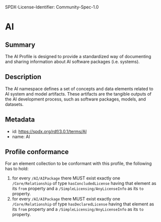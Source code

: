 SPDX-License-Identifier: Community-Spec-1.0

# AI

## Summary

The AI Profile is designed to provide a standardized way of documenting and
sharing information about AI software packages (i.e. systems).

## Description

The AI namespace defines a set of concepts and data elements related to AI
system and model artifacts. These artifacts are the tangible outputs of the AI
development process, such as software packages, models, and datasets.

## Metadata

- id: https://spdx.org/rdf/3.0.1/terms/AI
- name: AI

## Profile conformance

For an element collection to be conformant with this profile,
the following has to hold:

1. for every `/AI/AIPackage` there MUST exist exactly one `/Core/Relationship`
   of type `hasConcludedLicense` having that element as its `from` property
   and a `/SimpleLicensing/AnyLicenseInfo` as its `to` property.
2. for every `/AI/AIPackage` there MUST exist exactly one `/Core/Relationship`
   of type `hasDeclaredLicense` having that element as its `from` property
   and a `/SimpleLicensing/AnyLicenseInfo` as its `to` property.
